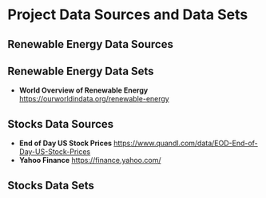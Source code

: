 # Project Data Sources and Data Sets

## Renewable Energy Data Sources
## Renewable Energy Data Sets

* **World Overview of Renewable Energy** https://ourworldindata.org/renewable-energy

## Stocks Data Sources

* **End of Day US Stock Prices** https://www.quandl.com/data/EOD-End-of-Day-US-Stock-Prices
* **Yahoo Finance** https://finance.yahoo.com/

## Stocks Data Sets

